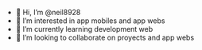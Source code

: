 - 👋 Hi, I’m @neil8928
- 👀 I’m interested in app mobiles and app webs
- 🌱 I’m currently learning development web
- 💞️ I’m looking to collaborate on proyects and app webs


<!---
neil8928/neil8928 is a ✨ special ✨ repository because its `README.md` (this file) appears on your GitHub profile.
You can click the Preview link to take a look at your changes.
--->
